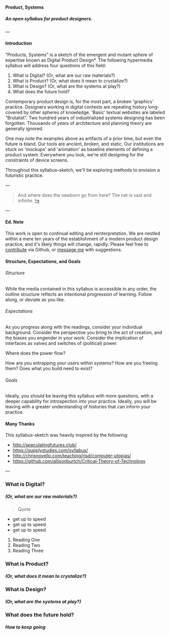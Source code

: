 #### Product, Systems
##### An open syllabus for product designers.

—

#### Introduction

“Products, Systems” is a sketch of the emergent and mutant sphere of expertise known as Digital Product Design*. The following hypermedia syllabus will address four questions of this field:

1. What is Digital? (Or, what are our raw materials?)
2. What is Product? (Or, what does it mean to crystalize?)
3. What is Design? (Or, what are the systems at play?)
4. What does the future hold?

Contemporary product design is, for the most part, a broken 'graphics' practice. Designers working in digital contexts are repeating history long-covered by other spheres of knowledge. 'Basic' textual websites are labeled "Brutalist". Two hundred years of industrialized systems designing has been forgotten. Thousands of years of architecture and planning theory are generally ignored.

One may note the examples above as artifacts of a prior time, but even the future is bland. Our tools are ancient, broken, and static. Our institutions are stuck on 'mockups' and 'animation' as baseline elements of defining a product system. Everywhere you look, we're still designing for the constraints of device screens.

Throughout this syllabus–sketch, we'll be exploring methods to envision a futuristic practice.

—

> And where does the newborn go from here? The net is vast and infinite. [↪︎](https://youtu.be/G9vvqLXqHaE?t=148)

—

#### Ed. Note

This work is open to continual editing and reinterpretation. We are nestled within a mere ten years of the establishment of a modern product design practice, and it's likely things will change, rapidly. Please feel free to [contribute](https://github.com/edouerd/products-systems) via Github, or [message me](https://twitter.com/edouerd) with suggestions.

#### Structure, Expectations, and Goals

###### Structure

While the media contained in this syllabus is accessible in any order, the outline structure reflects an intentional progression of learning. 
Follow along, or deviate as you like.

###### Expectations

As you progress along with the readings, consider your individual background. Consider the perspective you bring to the act of creation, and the biases you engender in your work. Consider the implication of interfaces as valves and switches of (political) power.

Where does the power flow?

How are you entrapping your users within systems? How are you freeing them? Does what you build need to exist?

###### Goals

Ideally, you should be leaving this syllabus with more questions, with a deeper capability for introspection into your practice. Ideally, you will be leaving with a greater understanding of histories that can inform your practice.

#### Many Thanks

This syllabus-sketch was heavily inspired by the following:

- http://speculatingfutures.club/
- https://supplystudies.com/syllabus/
- http://chrisnovello.com/teaching/risd/computer-utopias/
- https://github.com/allisonburtch/Critical-Theory-of-Technology

—

### What is Digital?
##### (Or, what are our raw materials?)

> Quote

- get up to speed
- get up to speed
- get up to speed

1. Reading One
2. Reading Two
3. Reading Three

### What is Product?
##### (Or, what does it mean to crystalize?)



### What is Design?
##### (Or, what are the systems at play?)


### What does the future hold?
##### How to keep going
